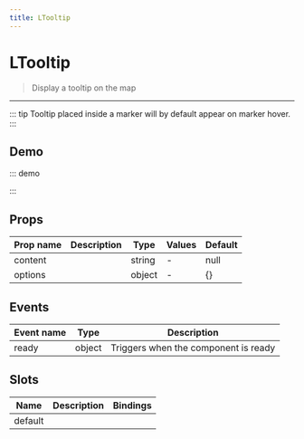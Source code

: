 ```yaml
---
title: LTooltip
---
```


# LTooltip

> Display a tooltip on the map

---

::: tip
Tooltip placed inside a marker will by default appear on marker hover.
:::

## Demo

::: demo
<template>
<l-map style="height: 350px" :zoom="zoom" :center="center">
<l-tile-layer :url="url"></l-tile-layer>
<l-marker :lat-lng="markerLatLng">
<l-tooltip>Hello!</l-tooltip>
</l-marker>
</l-map>
</template>

<script>
import {LMap, LTileLayer, LMarker, LTooltip, fixDefaultIcons} from 'vue2-leaflet';

// fixDefaultIcons needs to be called only once in the whole app.
fixDefaultIcons();

export default {
  components: {
    LMap,
    LTileLayer,
    LMarker,
    LTooltip
  },
  data () {
    return {
      url: 'https://{s}.tile.openstreetmap.org/{z}/{x}/{y}.png',
      zoom: 8,
      center: [47.313220, -1.319482],
      markerLatLng: [47.313220, -1.319482]
    };
  }
}
</script>

:::

## Props

| Prop name | Description | Type   | Values | Default |
| --------- | ----------- | ------ | ------ | ------- |
| content   |             | string | -      | null    |
| options   |             | object | -      | {}      |

## Events

| Event name | Type   | Description                          |
| ---------- | ------ | ------------------------------------ |
| ready      | object | Triggers when the component is ready |

## Slots

| Name    | Description | Bindings |
| ------- | ----------- | -------- |
| default |             |          |
